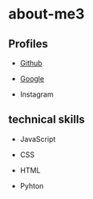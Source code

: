# about-me3

## Profiles

* [Github](https://github.com/)

* [Google](https://www.google.com/?client=safari)

* Instagram

## technical skills 

* JavaScript

* CSS

* HTML

* Pyhton

